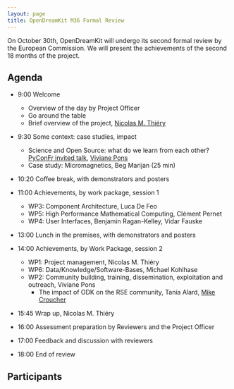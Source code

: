 ```yaml
---
layout: page
title: OpenDreamKit M36 Formal Review
---
```


On October 30th, OpenDreamKit will undergo its second formal review
by the European Commission. We will present the achievements of the
second 18 months of the project.

<!-- including [30 deliverables](https://github.com/OpenDreamKit/OpenDreamKit/issues?q=label%3AReportingPeriod2).!-->

## Agenda

- 9:00 Welcome
   - Overview of the day by Project Officer
   - Go around the table
   - Brief overview of the project, [Nicolas M. Thiéry](http://Nicolas.Thiery.name)

- 9:30 Some context: case studies, impact
    - Science and Open Source: what do we learn from each other? [PyConFr invited talk](https://www.pycon.fr/2018/en/news/2018-09-17-introducig-first-keynote-speaker/), [Viviane Pons](https://github.com/VivianePons)
    - Case study: Micromagnetics, Beg Marijan (25 min)

- 10:20 Coffee break, with demonstrators and posters

- 11:00 Achievements, by work package, session 1
    - WP3: Component Architecture, Luca De Feo
    - WP5: High Performance Mathematical Computing, Clément Pernet
    - WP4: User Interfaces, Benjamin Ragan-Kelley, Vidar Fauske
- 13:00 Lunch in the premises, with demonstrators and posters

- 14:00 Achievements, by Work Package, session 2
    - WP1: Project management, Nicolas M. Thiéry
    - WP6: Data/Knowledge/Software-Bases, Michael Kohlhase
    - WP2: Community building, training, dissemination, exploitation and outreach, Viviane Pons
      - The impact of ODK on the RSE community, Tania Alard, [Mike Croucher](https://github.com/mikecroucher)
- 15:45 Wrap up, Nicolas M. Thiéry
- 16:00 Assessment preparation by Reviewers and the Project Officer

- 17:00 Feedback and discussion with reviewers

- 18:00 End of review

## Participants

